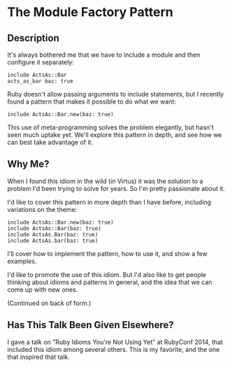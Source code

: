 The Module Factory Pattern
==========================

Description
-----------

It's always bothered me that we have to include a module and then configure it separately:

    include ActsAs::Bar
    acts_as_bar baz: true

Ruby doesn't allow passing arguments to include statements, but I recently found a pattern that makes it possible to do what we want:

    include ActsAs::Bar.new(baz: true)

This use of meta-programming solves the problem elegantly, but hasn't seen much uptake yet. We'll explore this pattern in depth, and see how we can best take advantage of it.


Why Me?
-------

When I found this idiom in the wild (in Virtus) it was the solution to a problem I'd been trying to solve for years. So I'm pretty passionate about it.

I'd like to cover this pattern in more depth than I have before, including variations on the theme:

    include ActsAs::Bar.new(baz: true)
    include ActsAs::Bar(baz: true)
    include ActsAs.Bar(baz: true)
    include ActsAs.bar(baz: true)

I'll cover how to implement the pattern, how to use it, and show a few examples.

I'd like to promote the use of this idiom. But I'd also like to get people thinking about idioms and patterns in general, and the idea that we can come up with new ones.

(Continued on back of form.)


Has This Talk Been Given Elsewhere?
-----------------------------------

I gave a talk on "Ruby Idioms You're Not Using Yet" at RubyConf 2014, that included this idiom among several others. This is my favorite, and the one that inspired that talk.

